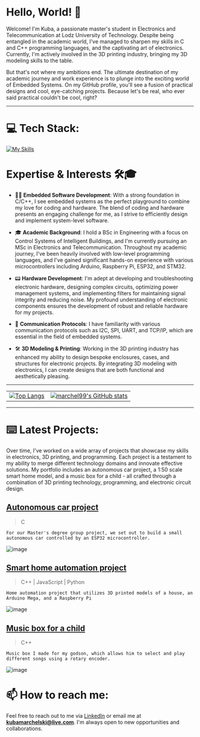 # Hello, World! 🚀
Welcome! I'm Kuba, a passionate master's student in Electronics and Telecommunication at Lodz University of Technology. Despite being entangled in the academic world, I've managed to sharpen my skills in C and C++ programming languages, and the captivating art of electronics. Currently, I'm actively involved in the 3D printing industry, bringing my 3D modeling skills to the table. 

But that's not where my ambitions end. The ultimate destination of my academic journey and work experience is to plunge into the exciting world of Embedded Systems. On my GitHub profile, you'll see a fusion of practical designs and cool, eye-catching projects. Because let's be real, who ever said practical couldn't be cool, right?




---

# 💻 Tech Stack:
[![My Skills](https://skillicons.dev/icons?i=c,cpp,python,blender,eclipse,vscode,cmake,linux&theme=dark&perline=8)](https://skillicons.dev)

# Expertise & Interests 🛠️🎓 

- 👨‍💻 **Embedded Software Development**: With a strong foundation in C/C++, I see embedded systems as the perfect playground to combine my love for coding and hardware. The blend of coding and hardware presents an engaging challenge for me, as I strive to efficiently design and implement system-level software.

- 🎓 **Academic Background**: I hold a BSc in Engineering with a focus on Control Systems of Intelligent Buildings, and I'm currently pursuing an MSc in Electronics and Telecommunication. Throughout my academic journey, I've been heavily involved with low-level programming languages, and I've gained significant hands-on experience with various microcontrollers including Arduino, Raspberry Pi, ESP32, and STM32.

- 📟 **Hardware Development**: I'm adept at developing and troubleshooting electronic hardware, designing complex circuits, optimizing power management systems, and implementing filters for maintaining signal integrity and reducing noise. My profound understanding of electronic components ensures the development of robust and reliable hardware for my projects.

- 📡 **Communication Protocols**: I have familiarity with various communication protocols such as I2C, SPI, UART, and TCP/IP, which are essential in the field of embedded systems. 

- 🛠️ **3D Modeling & Printing**: Working in the 3D printing industry has enhanced my ability to design bespoke enclosures, cases, and structures for electronic projects. By integrating 3D modeling with electronics, I can create designs that are both functional and aesthetically pleasing.

---

<div align="left">
    <table>
      <tr>
        <td valign="top">
          <a href="https://github.com/marchel99/github-readme-stats">
            <img src="https://github-readme-stats.vercel.app/api/top-langs/?username=marchel99&langs_count=3&theme=radical" alt="Top Langs">
          </a>
        </td>
        <td valign="top">
          <a href="https://github.com/marchel99/github-readme-stats">
            <img src="https://github-readme-stats.vercel.app/api?username=marchel99&show_icons=true&theme=radical" alt="marchel99's GitHub stats">
          </a>
        </td>
      </tr>
    </table>
</div>

---

# ⌨️ Latest Projects:
Over time, I've worked on a wide array of projects that showcase my skills in electronics, 3D printing, and programming. Each project is a testament to my ability to merge different technology domains and innovate effective solutions. My portfolio includes an autonomous car project, a 1:50 scale smart home model, and a music box for a child - all crafted through a combination of 3D printing technology, programming, and electronic circuit design.

## [Autonomous car project]( https://i.imgur.com/eE6jC27.png )
> C 
 
    For our Master's degree group project, we set out to build a small autonomous car controlled by an ESP32 microcontroller.
> 
![image](https://i.imgur.com/eE6jC27.png)

## [Smart home automation project](https://lh3.googleusercontent.com/drive-viewer/AFGJ81pw2rqlc8jg-nxpQghekB7IljBlMgGLAaFNSdYLf26esTUeO_S4Yyptx6cPBQzMhym4nyIQCV_1eFEo8r3veSi6H0vY=w1920-h947)
> C++ | JavaScript | Python

    Home automation project that utilizes 3D printed models of a house, an Arduino Mega, and a Raspberry Pi
> 
![image](https://i.imgur.com/4KiGlZF.png)

## [Music box for a child](ttps://imgur.com/tOvbmK0)
> C++
 
    Music box I made for my godson, which allows him to select and play different songs using a rotary encoder. 
> 
![image]( https://i.imgur.com/tOvbmK0.png)


# 📫 How to reach me:

Feel free to reach out to me via [LinkedIn](https://www.linkedin.com/in/jakub-marchelski) or email me at **kubamarchelski@live.com**. I'm always open to new opportunities and collaborations.








<!--
**marchel99/marchel99** is a ✨ _special_ ✨ repository because its `README.md` (this file) appears on your GitHub profile.


Here are some ideas to get you started:

- 🔭 I’m currently working on ...
- 🌱 I’m currently learning ...
- 👯 I’m looking to collaborate on ...
- 🤔 I’m looking for help with ...
- 💬 Ask me about ...
- 📫 How to reach me: ...
- 😄 Pronouns: ...
- ⚡ Fun fact: ...
-->
